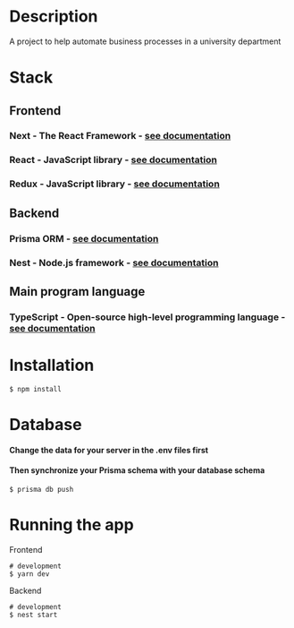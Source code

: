 # Description
A project to help automate business processes in a university department

# Stack
## Frontend
### Next - The React Framework - [see documentation](https://nextjs.org/docs)
### React - JavaScript library - [see documentation](https://react.dev/learn)
### Redux - JavaScript library - [see documentation](https://redux.js.org/introduction/getting-started)

## Backend
### Prisma ORM - [see documentation](https://www.prisma.io/docs/getting-started)
### Nest - Node.js framework - [see documentation](https://docs.nestjs.com/)

## Main program language
### TypeScript - Open-source high-level programming language - [see documentation](https://www.typescriptlang.org/docs/handbook/typescript-in-5-minutes.html)

# Installation
```
$ npm install
```

# Database
#### Change the data for your server in the .env files first

#### Then synchronize your Prisma schema with your database schema
```
$ prisma db push
```

# Running the app
Frontend
```
# development
$ yarn dev
```

Backend
```
# development
$ nest start
```
